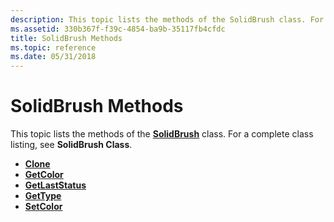 ```yaml
---
description: This topic lists the methods of the SolidBrush class. For a complete class listing, see SolidBrush Class.
ms.assetid: 330b367f-f39c-4854-ba9b-35117fb4cfdc
title: SolidBrush Methods
ms.topic: reference
ms.date: 05/31/2018
---
```


# SolidBrush Methods

This topic lists the methods of the [**SolidBrush**](/windows/desktop/api/gdiplusbrush/nl-gdiplusbrush-solidbrush) class. For a complete class listing, see **SolidBrush Class**.

-   [**Clone**](/windows/desktop/api/Gdiplusbrush/nf-gdiplusbrush-brush-clone)
-   [**GetColor**](/windows/desktop/api/Gdiplusbrush/nf-gdiplusbrush-solidbrush-getcolor)
-   [**GetLastStatus**](/windows/desktop/api/Gdiplusbrush/nf-gdiplusbrush-brush-getlaststatus)
-   [**GetType**](/windows/desktop/api/Gdiplusbrush/nf-gdiplusbrush-brush-gettype)
-   [**SetColor**](/windows/desktop/api/Gdiplusbrush/nf-gdiplusbrush-solidbrush-setcolor)

 

 



